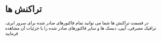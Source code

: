 # تراکنش ها

در قسمت تراکنش ها شما می توانید تمام فاکتورهای صادر شده برای سرور ابری، ترافیک مصرفی، آیپی، دیسک ها و سایر فاکتورهای صادر شده را با جزئیات آن مشاهده فرمایید

<DarkModeImage
  dark-src="/assets/images/guides/fa/dark/accounting/transaction.png"
  light-src="/assets/images/guides/fa/light/accounting/transaction.png"
  alt="Registration image"
/>
